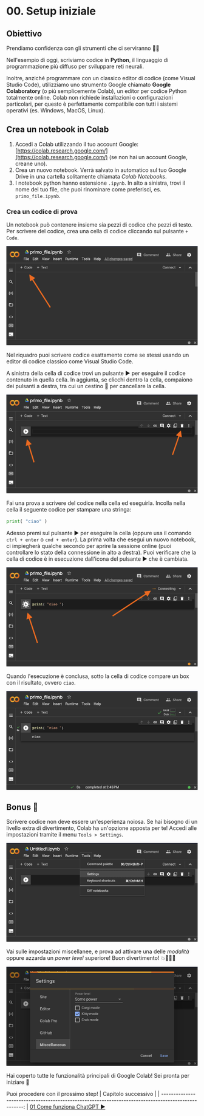 # 00. Setup iniziale

## Obiettivo
Prendiamo confidenza con gli strumenti che ci serviranno 👩‍💻

Nell'esempio di oggi, scriviamo codice in **Python**, il linguaggio di programmazione più diffuso per sviluppare reti neurali.

Inoltre, anziché programmare con un classico editor di codice (come Visual Studio Code),  utilizziamo uno strumento Google chiamato **Google Colaboratory** (o più semplicemente Colab), un editor per codice Python totalmente online. Colab non richiede installazioni o configurazioni particolari, per questo è perfettamente compatibile con tutti i sistemi operativi (es. Windows, MacOS, Linux).


## Crea un notebook in Colab

1. Accedi a Colab utilizzando il tuo account Google: [https://colab.research.google.com/](https://colab.research.google.com/) (se non hai un account Google, creane uno).
2. Crea un nuovo notebook. Verrà salvato in automatico sul tuo Google Drive in una cartella solitamente chiamata *Colab Notebooks*.
3. I notebook python hanno estensione `.ipynb`. In alto a sinistra, trovi il nome del tuo file, che puoi rinominare come preferisci, es. `primo_file.ipynb`.


### Crea un codice di prova

Un notebook può contenere insieme sia pezzi di codice che pezzi di testo. Per scrivere del codice, crea una cella di codice cliccando sul pulsante `+ Code`.

![Pulsante aggiunta blocco testo](../assets/00-notebook.png)

Nel riquadro puoi scrivere codice esattamente come se stessi usando un editor di codice classico come Visual Studio Code.

A sinistra della cella di codice trovi un pulsante ▶️ per eseguire il codice contenuto in quella cella. In aggiunta, se clicchi dentro la cella, compaiono dei pulsanti a destra, tra cui un cestino 🚮 per cancellare la cella.

![Cella di codice](../assets/00-cell.png)

Fai una prova a scrivere del codice nella cella ed eseguirla. Incolla nella cella il seguente codice per stampare una stringa:

```py
print( "ciao" )
```
Adesso premi sul pulsante ▶️ per eseguire la cella (oppure usa il comando `ctrl + enter` o `cmd + enter`). La prima volta che esegui un nuovo notebook, ci impiegherà qualche secondo per aprire la sessione online (puoi controllare lo stato della connessione in alto a destra). Puoi verificare che la cella di codice è in esecuzione dall'icona del pulsante ▶️ che è cambiata.

![Esecuzione in corso](../assets/00-exec.png)

Quando l'esecuzione è conclusa, sotto la cella di codice compare un box con il risultato, ovvero `ciao`.

![Esecuzione terminata](../assets/00-done.png)



<!--
## Utilizza file esterni

Durante l'esempio di oggi, ti servirà leggere dei file esterni da utilizzare all'interno del codice.

Per caricare un file all'interno del notebook, clicca il simbolo della cartella 📁 nella barra a sinistra.

![Pulsante upload file](../assets/00-load.png)

Nel riquadro puoi visualizzare i file che sono presenti nello "storage virtuale" della sessione corrente del tuo notebook. Puoi notare che esiste già una cartella `sample_data` con dei file di esempio (questi non ci serviranno, perciò puoi anche eliminarle la cartella).

Quando avrai bisogno di caricare un tuo file, potrai farlo cliccando sull'icona a sinistra e selezionando il file dal tuo computer.

![Upload di file](../assets/00-filetree.png)
-->



## Bonus 🤪

Scrivere codice non deve essere un'esperienza noiosa. Se hai bisogno di un livello extra di divertimento, Colab ha un'opzione apposta per te! Accedi alle impostazioni tramite il menu `Tools > Settings`.

![Menu impostazioni](../assets/00-settings.png)

Vai sulle impostazioni miscellanee, e prova ad attivare una delle *modalità* oppure azzarda un *power level* superiore! Buon divertimento! 💥🐶🐱🦀

![Impostazioni miscellanee](../assets/00-misc.png)




Hai coperto tutte le funzionalità principali di Google Colab! Sei pronta per iniziare 🤩

Puoi procedere con il prossimo step!
| Capitolo successivo                                                                           |
| ---------------------------------------------------------------------------------------------------: |
[01 Come funziona ChatGPT ▶︎](../01-come-funziona-gpt)
